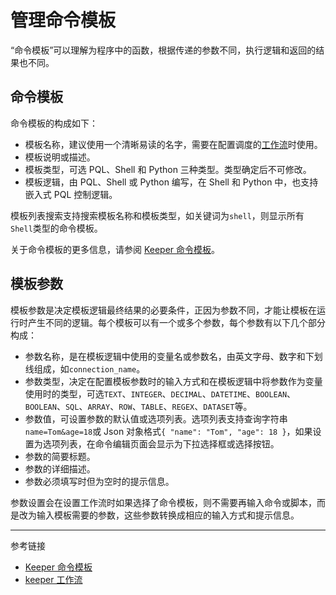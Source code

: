 # 管理命令模板

“命令模板”可以理解为程序中的函数，根据传递的参数不同，执行逻辑和返回的结果也不同。

## 命令模板

命令模板的构成如下：

* 模板名称，建议使用一个清晰易读的名字，需要在配置调度的[工作流](/keeper/dag.md)时使用。
* 模板说明或描述。
* 模板类型，可选 PQL、Shell 和 Python 三种类型。类型确定后不可修改。
* 模板逻辑，由 PQL、Shell 或 Python 编写，在 Shell 和 Python 中，也支持嵌入式 PQL 控制逻辑。

模板列表搜索支持搜索模板名称和模板类型，如关键词为`shell`，则显示所有`Shell`类型的命令模板。

关于命令模板的更多信息，请参阅 [Keeper 命令模板](/keeper/command-template.md)。

## 模板参数

模板参数是决定模板逻辑最终结果的必要条件，正因为参数不同，才能让模板在运行时产生不同的逻辑。每个模板可以有一个或多个参数，每个参数有以下几个部分构成：

* 参数名称，是在模板逻辑中使用的变量名或参数名，由英文字母、数字和下划线组成，如`connection_name`。
* 参数类型，决定在配置模板参数时的输入方式和在模板逻辑中将参数作为变量使用时的类型，可选`TEXT`、`INTEGER`、`DECIMAL`、`DATETIME`、`BOOLEAN`、`BOOLEAN`、`SQL`、`ARRAY`、`ROW`、`TABLE`、`REGEX`、`DATASET`等。
* 参数值，可设置参数的默认值或选项列表。选项列表支持查询字符串`name=Tom&age=18`或 Json 对象格式`{ "name": "Tom", "age": 18 }`，如果设置为选项列表，在命令编辑页面会显示为下拉选择框或选择按钮。
* 参数的简要标题。
* 参数的详细描述。
* 参数必须填写时但为空时的提示信息。

参数设置会在设置工作流时如果选择了命令模板，则不需要再输入命令或脚本，而是改为输入模板需要的参数，这些参数转换成相应的输入方式和提示信息。

---
参考链接 

* [Keeper 命令模板](/keeper/command-template.md)
* [keeper 工作流](/keeper/dag.md)
